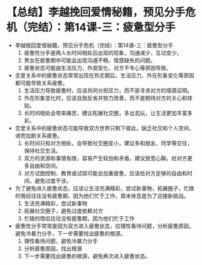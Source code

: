# 【总结】李越挽回爱情秘籍，预见分手危机（完结）：第14课-三：疲惫型分手

-   李越挽回爱情秘籍，预见分手危机（完结）：第14课-三：疲惫型分手
    1.  疲惫性分手是两人长时间相处后出现的现象，沟通减少，互动变少。
    2.  男女在疲惫期中可能会出现沟通不畅、情感缺失的问题。
    3.  疲惫状态可能由生活压力、外貌变化、对方不专心等原因导致。
-   恋爱关系中的疲惫状态常常出现在热恋期后，生活压力、外在形象变化等原因都可能导致关系疲惫。
    1.  生活压力导致疲惫时，应该共同分担压力，而不是寻求对方的情感证明。
    2.  外在形象变化时，应该自我反省并努力改善，而不是期待对方的关心和体贴。
    3.  长时间相处会带来痛苦，建议拓展社交圈，多出去玩，让生活更加丰富多彩。
-   恋爱关系中的疲惫状态可能导致双方世界只剩下彼此，缺乏社交和个人空间，进而加剧关系疲惫。
    1.  长时间只和对方相处，会导致社交圈变小，建议多和朋友、同学等交往，保持社交生活。
    2.  双方的资源和事情有限，容易产生较劲和矛盾，建议放宽心胸，给对方更多自由和空间。
    3.  对方试图控制、教育或试探可能会加重疲惫，应该给对方足够的自由和时间，避免过度干涉。
-   为了避免进入疲惫状态，应该让生活充满精彩，尝试新事物，拓展圈子，忙碌的情侣往往没有疲惫期，因为他们忙于工作，周末休息是为了迎接新挑战。
    1.  生活充满精彩，尝试新事物
    2.  拓展社交圈子，避免过度依赖对方
    3.  忙碌的情侣往往没有疲惫期，因为他们忙于工作
-   疲惫性分手常常是因为双方进入疲惫状态，应理性看待问题，分析疲惫原因，避免冷暴力分手，下一步需要找出疲惫的根源。
    1.  理性看待问题，避免冷暴力分手
    2.  分析疲惫原因，找出根源
    3.  下一步需要找出疲惫的根源，避免再次进入疲惫状态。